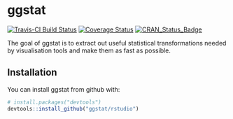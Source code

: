 # ggstat

[![Travis-CI Build Status](https://travis-ci.org/rstudio/ggstat.svg?branch=master)](https://travis-ci.org/rstudio/ggstat)
[![Coverage Status](https://img.shields.io/codecov/c/github/rstudio/ggstat/master.svg)](https://codecov.io/github/rstudio/ggstat?branch=master)
[![CRAN_Status_Badge](http://www.r-pkg.org/badges/version/ggstat)](https://cran.r-project.org/package=ggstat)

The goal of ggstat is to extract out useful statistical transformations needed by visualisation tools and make them as fast as possible.

## Installation

You can install ggstat from github with:

```R
# install.packages("devtools")
devtools::install_github("ggstat/rstudio")
```
